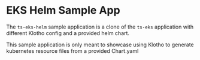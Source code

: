 # EKS Helm Sample App

The `ts-eks-helm` sample application is a clone of the `ts-eks` application with different Klotho config and a provided helm chart. 

This sample application is only meant to showcase using Klotho to generate kubernetes resource files from a provided Chart.yaml